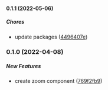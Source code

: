 #### 0.1.1 (2022-05-06)

##### Chores

*  update packages ([4496407e](https://github.com/Smile-SA/slidev-component-zoom/commit/4496407eb5692f0960e5d28f3df3bbbb1ede6027))

### 0.1.0 (2022-04-08)

##### New Features

*  create zoom component ([769f2fb9](https://github.com/Smile-SA/slidev-component-zoom/commit/769f2fb9ef5885ab0ae2366ecf9b0a21bb45912b))

